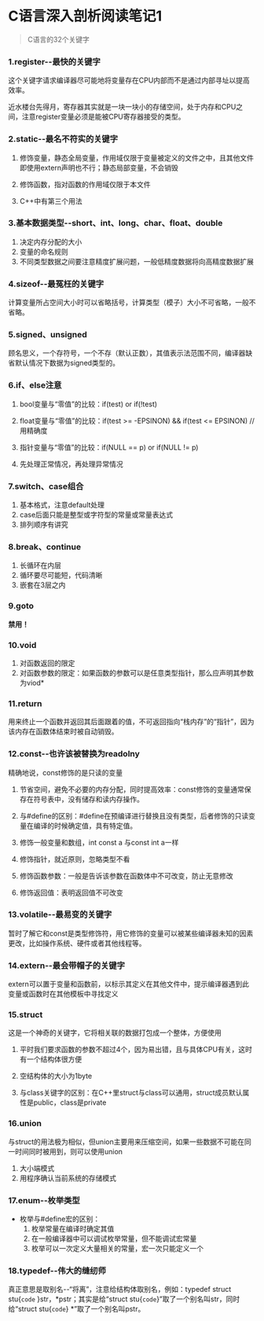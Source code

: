 # C语言深入剖析阅读笔记1

> C语言的32个关键字

### 1.register--最快的关键字

这个关键字请求编译器尽可能地将变量存在CPU内部而不是通过内部寻址以提高效率。

近水楼台先得月，寄存器其实就是一块一块小的存储空间，处于内存和CPU之间，注意register变量必须是能被CPU寄存器接受的类型。

### 2.static--最名不符实的关键字

1. 修饰变量，静态全局变量，作用域仅限于变量被定义的文件之中，且其他文件即使用extern声明也不行；静态局部变量，不会销毁

2. 修饰函数，指对函数的作用域仅限于本文件

3. C++中有第三个用法

### 3.基本数据类型--short、int、long、char、float、double

1. 决定内存分配的大小
2. 变量的命名规则
3. 不同类型数据之间要注意精度扩展问题，一般低精度数据将向高精度数据扩展

### 4.sizeof--最冤枉的关键字

计算变量所占空间大小时可以省略括号，计算类型（模子）大小不可省略，一般不省略。

### 5.signed、unsigned

顾名思义，一个存符号，一个不存（默认正数），其值表示法范围不同，编译器缺省默认情况下数据为signed类型的。

### 6.if、else注意

1. bool变量与“零值”的比较：if(test)  or  if(!test)

2. float变量与“零值”的比较：if(test >= -EPSINON) && if(test <= EPSINON) // 用精确度

3. 指针变量与“零值”的比较：if(NULL == p) or if(NULL != p)

4. 先处理正常情况，再处理异常情况

### 7.switch、case组合

1. 基本格式，注意default处理
2. case后面只能是整型或字符型的常量或常量表达式
3. 排列顺序有讲究

### 8.break、continue

1. 长循环在内层
2. 循环要尽可能短，代码清晰
3. 嵌套在3层之内

### 9.goto

**禁用！**

### 10.void

1. 对函数返回的限定
2. 对函数参数的限定：如果函数的参数可以是任意类型指针，那么应声明其参数为viod*

### 11.return

用来终止一个函数并返回其后面跟着的值，不可返回指向“栈内存”的“指针”，因为该内存在函数体结束时被自动销毁。

### 12.const--也许该被替换为readolny

精确地说，const修饰的是只读的变量

1. 节省空间，避免不必要的内存分配，同时提高效率：const修饰的变量通常保存在符号表中，没有储存和读内存操作。

2. 与#define的区别：#define在预编译进行替换且没有类型，后者修饰的只读变量在编译的时候确定值，具有特定值。

3. 修饰一般变量和数组，int const a 与const int a一样
4. 修饰指针，就近原则，忽略类型不看
5. 修饰函数参数：一般是告诉该参数在函数体中不可改变，防止无意修改
6. 修饰返回值：表明返回值不可改变

### 13.volatile--最易变的关键字

暂时了解它和const是类型修饰符，用它修饰的变量可以被某些编译器未知的因素更改，比如操作系统、硬件或者其他线程等。

### 14.extern--最会带帽子的关键字

extern可以置于变量和函数前，以标示其定义在其他文件中，提示编译器遇到此变量或函数时在其他模板中寻找定义

### 15.struct

这是一个神奇的关键字，它将相关联的数据打包成一个整体，方便使用

1. 平时我们要求函数的参数不超过4个，因为易出错，且与具体CPU有关，这时有一个结构体很方便

2. 空结构体的大小为1byte
3. 与class关键字的区别：在C++里struct与class可以通用，struct成员默认属性是public，class是private

### 16.union

与struct的用法极为相似，但union主要用来压缩空间，如果一些数据不可能在同一时间同时被用到，则可以使用union

1. 大小端模式
2. 用程序确认当前系统的存储模式

### 17.enum--枚举类型

- 枚举与#define宏的区别：
  1. 枚举常量在编译时确定其值
  2. 在一般编译器中可以调试枚举常量，但不能调试宏常量
  3. 枚举可以一次定义大量相关的常量，宏一次只能定义一个

### 18.typedef--伟大的缝纫师

真正意思是取别名--“将离”，注意给结构体取别名，例如：typedef struct stu{`code` }str，*pstr；其实是给“struct stu{`code`}”取了一个别名叫str，同时给“struct stu{`code`} \*”取了一个别名叫pstr。









